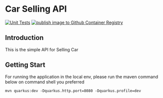 # Car Selling API
[![Unit Tests](https://github.com/lonecalvary78/selling-car-app/actions/workflows/unit-test.yaml/badge.svg)](https://github.com/lonecalvary78/selling-car-app/actions/workflows/unit-test.yaml)
[![publish image to Github Container Registry](https://github.com/lonecalvary78/selling-car-app/actions/workflows/publish-image-to-ghcr.yaml/badge.svg)](https://github.com/lonecalvary78/selling-car-app/actions/workflows/publish-image-to-ghcr.yaml)

## Introduction
This is the simple API for Selling Car

## Getting Start
For running the application in the local env, please run the maven command below on command shell you preferred
```shell
mvn quarkus:dev -Dquarkus.http.port=8080 -Dquarkus.profile=dev
```
